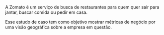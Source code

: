 A Zomato é um serviço de busca de restaurantes para quem quer sair para jantar, buscar comida ou pedir em casa.

Esse estudo de caso tem como objetivo mostrar métricas de negócio por uma visão geográfica sobre a empresa em questão.
